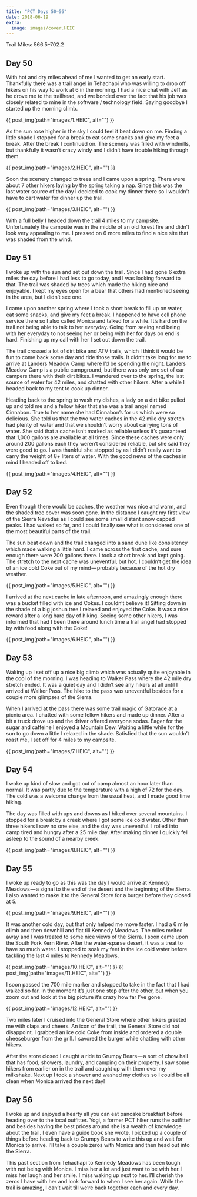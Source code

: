```yaml
---
title: "PCT Days 50–56"
date: 2018-06-19
extra:
  image: images/cover.HEIC
---
```


Trail Miles: 566.5–702.2

## Day 50
With hot and dry miles ahead of me I wanted to get an early start. Thankfully there was a trail angel in Tehachapi who was willing to drop off hikers on his way to work at 6 in the morning. I had a nice chat with Jeff as he drove me to the trailhead, and we bonded over the fact that his job was closely related to mine in the software / technology field. Saying goodbye I started up the morning climb.

{{ post_img(path="images/1.HEIC", alt="") }}

As the sun rose higher in the sky I could feel it beat down on me. Finding a little shade I stopped for a break to eat some snacks and give my feet a break. After the break I continued on. The scenery was filled with windmills, but thankfully it wasn’t crazy windy and I didn’t have trouble hiking through them.

{{ post_img(path="images/2.HEIC", alt="") }}

Soon the scenery changed to trees and I came upon a spring. There were about 7 other hikers laying by the spring taking a nap. Since this was the last water source of the day I decided to cook my dinner there so I wouldn’t have to cart water for dinner up the trail.

{{ post_img(path="images/3.HEIC", alt="") }}

With a full belly I headed down the trail 4 miles to my campsite. Unfortunately the campsite was in the middle of an old forest fire and didn’t look very appealing to me. I pressed on 6 more miles to find a nice site that was shaded from the wind.

## Day 51
I woke up with the sun and set out down the trail. Since I had gone 6 extra miles the day before I had less to go today, and I was looking forward to that. The trail was shaded by trees which made the hiking nice and enjoyable. I kept my eyes open for a bear that others had mentioned seeing in the area, but I didn’t see one.

I came upon another spring where I took a short break to fill up on water, eat some snacks, and give my feet a break. I happened to have cell phone service there so I also called Monica and talked for a while. It’s hard on the trail not being able to talk to her everyday. Going from seeing and being with her everyday to not seeing her or being with her for days on end is hard. Finishing up my call with her I set out down the trail.

The trail crossed a lot of dirt bike and ATV trails, which I think it would be fun to come back some day and ride those trails. It didn’t take long for me to arrive at Landers Meadow Camp where I’d be spending the night. Landers Meadow Camp is a public campground, but there was only one set of car campers there with their dirt bikes. I wandered over to the spring, the last source of water for 42 miles, and chatted with other hikers. After a while I headed back to my tent to cook up dinner.

Heading back to the spring to wash my dishes, a lady on a dirt bike pulled up and told me and a fellow hiker that she was a trail angel named Cinnabon. True to her name she had Cinnabon’s for us which were so delicious. She told us that the two water caches in the 42 mile dry stretch had plenty of water and that we shouldn’t worry about carrying tons of water. She said that a cache isn’t marked as reliable unless it’s guaranteed that 1,000 gallons are available at all times. Since these caches were only around 200 gallons each they weren’t considered reliable, but she said they were good to go. I was thankful she stopped by as I didn’t really want to carry the weight of 8+ liters of water. With the good news of the caches in mind I headed off to bed.

{{ post_img(path="images/4.HEIC", alt="") }}

## Day 52
Even though there would be caches, the weather was nice and warm, and the shaded tree cover was soon gone. In the distance I caught my first view of the Sierra Nevadas as I could see some small distant snow capped peaks. I had walked so far, and I could finally see what is considered one of the most beautiful parts of the trail.

The sun beat down and the trail changed into a sand dune like consistency which made walking a little hard. I came across the first cache, and sure enough there were 200 gallons there. I took a short break and kept going. The stretch to the next cache was uneventful, but hot. I couldn’t get the idea of an ice cold Coke out of my mind — probably because of the hot dry weather.

{{ post_img(path="images/5.HEIC", alt="") }}

I arrived at the next cache in late afternoon, and amazingly enough there was a bucket filled with ice and Cokes. I couldn’t believe it! Sitting down in the shade of a big joshua tree I relaxed and enjoyed the Coke. It was a nice reward after a long hard day of hiking. Seeing some other hikers, I was informed that had I been there around lunch time a trail angel had stopped by with food along with the Coke!

{{ post_img(path="images/6.HEIC", alt="") }}

## Day 53
Waking up I set off up a nice big climb which was actually quite enjoyable in the cool of the morning. I was heading to Walker Pass where the 42 mile dry stretch ended. It was a quiet day and I didn’t see any hikers at all until I arrived at Walker Pass. The hike to the pass was uneventful besides for a couple more glimpses of the Sierra.

When I arrived at the pass there was some trail magic of Gatorade at a picnic area. I chatted with some fellow hikers and made up dinner. After a bit a truck drove up and the driver offered everyone sodas. Eager for the sugar and caffeine I enjoyed a Mountain Dew. Waiting a little while for the sun to go down a little I relaxed in the shade. Satisfied that the sun wouldn’t roast me, I set off for 4 miles to my campsite.

{{ post_img(path="images/7.HEIC", alt="") }}

## Day 54
I woke up kind of slow and got out of camp almost an hour later than normal. It was partly due to the temperature with a high of 72 for the day. The cold was a welcome change from the usual heat, and I made good time hiking.

The day was filled with ups and downs as I hiked over several mountains. I stopped for a break by a creek where I got some ice cold water. Other than three hikers I saw no one else, and the day was uneventful. I rolled into camp tired and hungry after a 25 mile day. After making dinner I quickly fell asleep to the sound of a nearby creek.

{{ post_img(path="images/8.HEIC", alt="") }}

## Day 55
I woke up ready to go as this was the day I would arrive at Kennedy Meadows — a signal to the end of the desert and the beginning of the Sierra. I also wanted to make it to the General Store for a burger before they closed at 5.

{{ post_img(path="images/9.HEIC", alt="") }}

It was another cold day, but that only helped me move faster. I had a 6 mile climb and then downhill and flat till Kennedy Meadows. The miles melted away and I was treated to some nice views of the Sierra. I soon came upon the South Fork Kern River. After the water-sparse desert, it was a treat to have so much water. I stopped to soak my feet in the ice cold water before tackling the last 4 miles to Kennedy Meadows.

{{ post_img(path="images/10.HEIC", alt="") }}
{{ post_img(path="images/11.HEIC", alt="") }}

I soon passed the 700 mile marker and stopped to take in the fact that I had walked so far. In the moment it’s just one step after the other, but when you zoom out and look at the big picture it’s crazy how far I’ve gone.

{{ post_img(path="images/12.HEIC", alt="") }}

Two miles later I cruised into the General Store where other hikers greeted me with claps and cheers. An icon of the trail, the General Store did not disappoint. I grabbed an ice cold Coke from inside and ordered a double cheeseburger from the grill. I savored the burger while chatting with other hikers.

After the store closed I caught a ride to Grumpy Bears — a sort of chow hall that has food, showers, laundry, and camping on their property. I saw some hikers from earlier on in the trail and caught up with them over my milkshake. Next up I took a shower and washed my clothes so I could be all clean when Monica arrived the next day!

## Day 56
I woke up and enjoyed a hearty all you can eat pancake breakfast before heading over to the local outfitter. Yogi, a former PCT hiker runs the outfitter and besides having the best prices around she is a wealth of knowledge about the trail. I even have a guide book she wrote. I picked up a couple of things before heading back to Grumpy Bears to write this up and wait for Monica to arrive. I’ll take a couple zeros with Monica and then head out into the Sierra.

This past section from Tehachapi to Kennedy Meadows has been tough with not being with Monica. I miss her a lot and just want to be with her. I miss her laugh and her smile. I miss waking up next to her. I’ll cherish the zeros I have with her and look forward to when I see her again. While the trail is amazing, I can’t wait till we’re back together each and every day.
